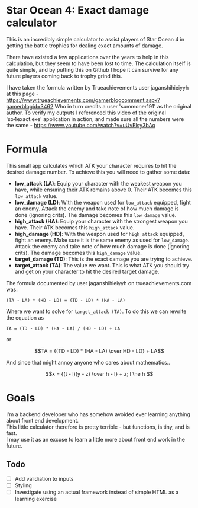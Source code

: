 # Star Ocean 4: Exact damage calculator

This is an incredibly simple calculator to assist players of Star Ocean 4 in getting the battle trophies for dealing exact amounts of damage.

There have existed a few applications over the years to help in this calculation, but they seem to have been lost to time.
The calculation itself is quite simple, and by putting this on Github I hope it can survive for any future players coming back to trophy grind this.

I have taken the formula written by Trueachievements user jaganshihieiyyh at this page - https://www.trueachievements.com/gamerblogcomment.aspx?gamerblogid=3462
Who in turn credits a user 'summoner191' as the original author.
To verify my outputs I referenced this video of the original 'so4exact.exe' application in action, and made sure all the numbers were the same - https://www.youtube.com/watch?v=uUvElsy3bAo

# Formula

This small app calculates which ATK your character requires to hit the desired damage number.  To achieve this you will need to gather some data:

- **low_attack (LA)**: Equip your character with the weakest weapon you have, while ensuring their ATK remains above 0.  Their ATK becomes this `low_attack` value.
- **low_damage (LD)**: With the weapon used for `low_attack` equipped, fight an enemy.  Attack the enemy and take note of how much damage is done (ignoring crits).  The damage becomes this `low_damage` value.
- **high_attack (HA)**: Equip your character with the strongest weapon you have.  Their ATK becomes this `high_attack` value.
- **high_damage (HD)**: With the weapon used for `high_attack` equipped, fight an enemy.  Make sure it is the same enemy as used for `low_damage`.  Attack the enemy and take note of how much damage is done (ignoring crits).  The damage becomes this `high_damage` value.
- **target_damage (TD)**: This is the exact damage you are trying to achieve.
- **target_attack (TA)**: The value we want.  This is what ATK you should try and get on your character to hit the desired target damage.

The formula documented by user jaganshihieiyyh on trueachievements.com was:

```
(TA - LA) * (HD - LD) = (TD - LD) * (HA - LA)
```
Where we want to solve for `target_attack (TA)`.  To do this we can rewrite the equation as
```
TA = (TD - LD) * (HA - LA) / (HD - LD) + LA
```
or 

```math
TA = {(TD - LD) * (HA - LA) \over HD - LD} + LA
```
And since that might annoy anyone who cares about mathematics..
```math
x = {(t - l)(y - z) \over h - l} + z; l \ne h 
```

# Goals

I'm a backend developer who has somehow avoided ever learning anything about front end development.  
This little calculator therefore is pretty terrible - but functions, is tiny, and is fast.  
I may use it as an excuse to learn a little more about front end work in the future.

## Todo

- [ ] Add validiation to inputs
- [ ] Styling
- [ ] Investigate using an actual framework instead of simple HTML as a learning exercise
